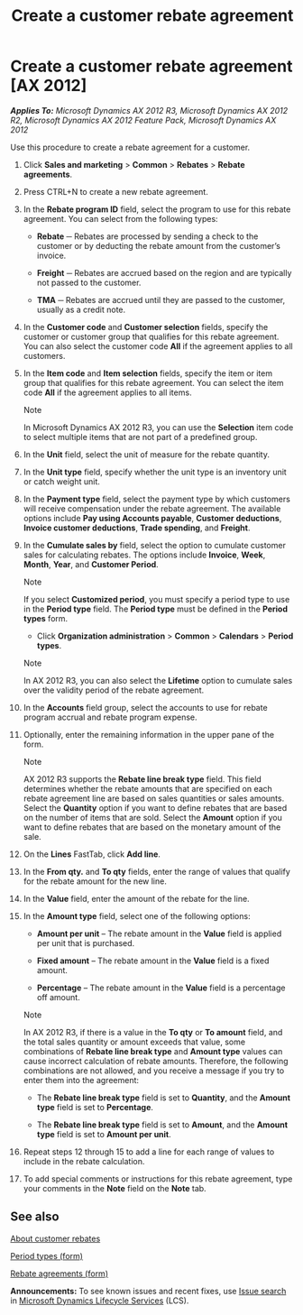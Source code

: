 ﻿---
title: Create a customer rebate agreement
TOCTitle: Create a customer rebate agreement
ms:assetid: 9046ad1a-226c-4c2b-ad31-c3840834aa43
ms:mtpsurl: https://technet.microsoft.com/en-us/library/Hh352289(v=AX.60)
ms:contentKeyID: 36687917
ms.date: 04/18/2014
mtps_version: v=AX.60
f1_keywords:
- customer rebate
- customer rebate agreement
---

# Create a customer rebate agreement [AX 2012]


_**Applies To:** Microsoft Dynamics AX 2012 R3, Microsoft Dynamics AX 2012 R2, Microsoft Dynamics AX 2012 Feature Pack, Microsoft Dynamics AX 2012_

Use this procedure to create a rebate agreement for a customer.

1.  Click **Sales and marketing** \> **Common** \> **Rebates** \> **Rebate agreements**.

2.  Press CTRL+N to create a new rebate agreement.

3.  In the **Rebate program ID** field, select the program to use for this rebate agreement. You can select from the following types:
    
      - **Rebate** ─ Rebates are processed by sending a check to the customer or by deducting the rebate amount from the customer’s invoice.
    
      - **Freight** ─ Rebates are accrued based on the region and are typically not passed to the customer.
    
      - **TMA** ─ Rebates are accrued until they are passed to the customer, usually as a credit note.

4.  In the **Customer code** and **Customer selection** fields, specify the customer or customer group that qualifies for this rebate agreement. You can also select the customer code **All** if the agreement applies to all customers.

5.  In the **Item code** and **Item selection** fields, specify the item or item group that qualifies for this rebate agreement. You can select the item code **All** if the agreement applies to all items.
    

    > [!NOTE]
    > <P>In Microsoft Dynamics AX 2012 R3, you can use the <STRONG>Selection</STRONG> item code to select multiple items that are not part of a predefined group.</P>



6.  In the **Unit** field, select the unit of measure for the rebate quantity.

7.  In the **Unit type** field, specify whether the unit type is an inventory unit or catch weight unit.

8.  In the **Payment type** field, select the payment type by which customers will receive compensation under the rebate agreement. The available options include **Pay using Accounts payable**, **Customer deductions**, **Invoice customer deductions**, **Trade spending**, and **Freight**.

9.  In the **Cumulate sales by** field, select the option to cumulate customer sales for calculating rebates. The options include **Invoice**, **Week**, **Month**, **Year**, and **Customer Period**.
    

    > [!NOTE]
    > <P>If you select <STRONG>Customized period</STRONG>, you must specify a period type to use in the <STRONG>Period type</STRONG> field. The <STRONG>Period type</STRONG> must be defined in the <STRONG>Period types</STRONG> form.</P>
    > <UL>
    > <LI>
    > <P>Click <STRONG>Organization administration</STRONG> &gt; <STRONG>Common</STRONG> &gt; <STRONG>Calendars</STRONG> &gt; <STRONG>Period types</STRONG>.</P></LI></UL>

    

    > [!NOTE]
    > <P>In AX 2012 R3, you can also select the <STRONG>Lifetime</STRONG> option to cumulate sales over the validity period of the rebate agreement.</P>



10. In the **Accounts** field group, select the accounts to use for rebate program accrual and rebate program expense.

11. Optionally, enter the remaining information in the upper pane of the form.
    

    > [!NOTE]
    > <P>AX 2012 R3 supports the <STRONG>Rebate line break type</STRONG> field. This field determines whether the rebate amounts that are specified on each rebate agreement line are based on sales quantities or sales amounts. Select the <STRONG>Quantity</STRONG> option if you want to define rebates that are based on the number of items that are sold. Select the <STRONG>Amount</STRONG> option if you want to define rebates that are based on the monetary amount of the sale.</P>



12. On the **Lines** FastTab, click **Add line**.

13. In the **From qty.** and **To qty** fields, enter the range of values that qualify for the rebate amount for the new line.

14. In the **Value** field, enter the amount of the rebate for the line.

15. In the **Amount type** field, select one of the following options:
    
      - **Amount per unit** – The rebate amount in the **Value** field is applied per unit that is purchased.
    
      - **Fixed amount** – The rebate amount in the **Value** field is a fixed amount.
    
      - **Percentage** – The rebate amount in the **Value** field is a percentage off amount.
    

    > [!NOTE]
    > <P>In AX 2012 R3, if there is a value in the <STRONG>To qty</STRONG> or <STRONG>To amount</STRONG> field, and the total sales quantity or amount exceeds that value, some combinations of <STRONG>Rebate line break type</STRONG> and <STRONG>Amount type</STRONG> values can cause incorrect calculation of rebate amounts. Therefore, the following combinations are not allowed, and you receive a message if you try to enter them into the agreement:</P>
    > <UL>
    > <LI>
    > <P>The <STRONG>Rebate line break type</STRONG> field is set to <STRONG>Quantity</STRONG>, and the <STRONG>Amount type</STRONG> field is set to <STRONG>Percentage</STRONG>.</P>
    > <LI>
    > <P>The <STRONG>Rebate line break type</STRONG> field is set to <STRONG>Amount</STRONG>, and the <STRONG>Amount type</STRONG> field is set to <STRONG>Amount per unit</STRONG>.</P></LI></UL>



16. Repeat steps 12 through 15 to add a line for each range of values to include in the rebate calculation.

17. To add special comments or instructions for this rebate agreement, type your comments in the **Note** field on the **Note** tab.

## See also

[About customer rebates](about-customer-rebates.md)

[Period types (form)](https://technet.microsoft.com/en-us/library/aa586707\(v=ax.60\))

[Rebate agreements (form)](https://technet.microsoft.com/en-us/library/hh328681\(v=ax.60\))

  
**Announcements:** To see known issues and recent fixes, use [Issue search](http://go.microsoft.com/fwlink/?linkid=389258) in [Microsoft Dynamics Lifecycle Services](http://go.microsoft.com/fwlink/?linkid=306505) (LCS).

